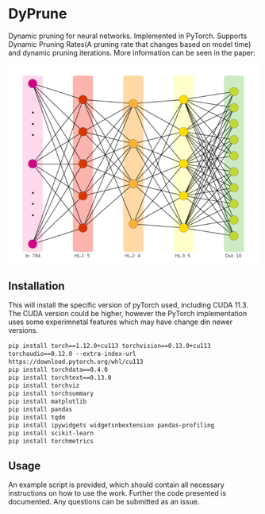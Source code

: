 # DyPrune
Dynamic pruning for neural networks. Implemented in PyTorch. Supports Dynamic Pruning Rates(A pruning rate that changes based on model time) and dynamic pruning iterations. More information can be seen in the paper: 

![DyPrune](download.png)



## Installation

This will install the specific version of pyTorch used, including CUDA 11.3. The CUDA version could be higher, however the PyTorch implementation uses some experimnetal features which may have change din newer versions. 
```
pip install torch==1.12.0+cu113 torchvision==0.13.0+cu113 torchaudio==0.12.0 --extra-index-url https://download.pytorch.org/whl/cu113
pip install torchdata==0.4.0
pip install torchtext==0.13.0
pip install torchviz
pip install torchsummary
pip install matplotlib 
pip install pandas
pip install tqdm
pip install ipywidgets widgetsnbextension pandas-profiling
pip install scikit-learn
pip install torchmetrics
```

## Usage

An example script is provided, which should contain all necessary instructions on how to use the work. Further the code presented is documented. Any questions can be submitted as an issue.

